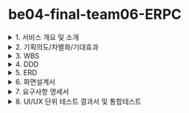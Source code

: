 # be04-final-team06-ERPC

<details>
  <summary>1. 서비스 개요 및 소개</summary>
  <!-- 내용 작성 -->
  [주제 선정 이유] 
저희 팀은 컴퓨터와 관련부품들을 영업하는 회사의 ERP 시스템을 주제로 선정하였습니다. 개발
자로서 컴퓨터를 가장 많이 접기도 하고, 관련 동향과 전망을 찾아본 결과, 펜데믹 동안 원격 근무
와 온라인 교육으로 인해 성장세를 보였던 시장이 잠시 정체된 후, AI와 게임 등 기술 발전에 따른 
고성능 컴퓨터 수요 증가로 다시 성장할 것으로 기대되고 있습니다. 이러한 이유들로 컴퓨터 및 
관련 부품들을 영업하는 회사의 EPR 시스템을 주제로 선정하게 되었습니다. 
  
</details>

<details>
  <summary>2. 기획의도/차별화/기대효과</summary>
  <!-- 내용 작성 -->
  
[기획의도] 
여러 영업관리 ERP들을 직접 사용해보며 영업관리 ERP가 필수적으로 갖추어야 할 기능들을 취
합하고, 느꼈던 단점들을 개선하고 보완해 저희 서비스를 만드는 걸 개발 방향을 결정했습니다.  

[차별점] 
저희 서비스만의 경쟁력, 즉 다른 ERP와의 가장 큰 차별점은 문서화 시간을 최소화 할 수 있다는 
점과 직관적인 화면 설계입니다. 
여러 ERP들을 사용해본 결과, 화면 구성이 어렵거나 복잡해 한 눈에 쉽게 들어오지 않는 경우들
이 많았고, 영업관리의 시작이 되는 영업기회를 관리하는 기능이 없는 ERP들이 있었습니다.  
또한 동일한 내용을 반복해서 작성해야 하는 영업관리 업무 특성상, 중복된 내용을 작성하는 시
간을 줄이면 더욱 효율적인 업무가 가능하다고 생각했습니다.

  <img width="580" alt="image" src="https://github.com/beyond-sw-camp/be04-final-team06-ERPC/assets/71023617/0af3a601-51fc-4c3d-984e-dcfd9de3eca4">
  
  ![image](https://github.com/beyond-sw-camp/be04-final-team06-ERPC/assets/71023617/1549363e-f9f0-4106-957d-f0da4fbc3238)

</details>

<details>
  <summary>3. WBS</summary>
  <!-- 내용 작성 -->
  <img width="1318" alt="image" src="https://github.com/beyond-sw-camp/be04-final-team06-ERPC/assets/71023617/6198a29e-19fc-46bb-9ab9-0ff00e0d232e">
</details>

<details>
  <summary>4. DDD</summary>
  <!-- 내용 작성 -->
  
  ![image](https://github.com/beyond-sw-camp/be04-final-team06-ERPC/assets/71023617/f635e785-cff2-421a-89de-3cf62c1af5e2)
  ![image](https://github.com/beyond-sw-camp/be04-final-team06-ERPC/assets/71023617/569bc660-9da4-46ea-9d7f-7cbd88b16b23)
  ![image](https://github.com/beyond-sw-camp/be04-final-team06-ERPC/assets/71023617/5cbefffd-22ad-4814-a164-04c0bb80986d)
  ![image](https://github.com/beyond-sw-camp/be04-final-team06-ERPC/assets/71023617/6b5fc6a7-a3c4-4b56-bf06-80c9a5fa2508)
  ![image](https://github.com/beyond-sw-camp/be04-final-team06-ERPC/assets/71023617/d79186b7-f7b5-41bc-8432-120d34d030bb)
  ![image](https://github.com/beyond-sw-camp/be04-final-team06-ERPC/assets/71023617/58016d4d-fe4e-406c-85da-e0818d30782c)
  ![image](https://github.com/beyond-sw-camp/be04-final-team06-ERPC/assets/71023617/696f35cc-bed8-472d-a7f4-63de40261b55)
  ![image](https://github.com/beyond-sw-camp/be04-final-team06-ERPC/assets/71023617/ed4e6298-df5a-4f16-bb8d-e531c9bba524)
  ![image](https://github.com/beyond-sw-camp/be04-final-team06-ERPC/assets/71023617/7d669ce4-151a-4cce-bb33-860577890a89)
  ![image](https://github.com/beyond-sw-camp/be04-final-team06-ERPC/assets/71023617/191eddd4-f750-4cbd-88c7-583da8a7ad26)
</details>

<details>
  <summary>5. ERD</summary>
  <!-- 내용 작성 -->

  ![image](https://github.com/beyond-sw-camp/be04-final-team06-ERPC/assets/71023617/607eddf2-36db-4798-9a6f-b642fbeddb87)
</details>

<details>
  <summary>6. 화면설계서</summary>
  <!-- 내용 작성 -->
<br>
<details>
<summary>6-1. 로그인 + 내 정보 </summary>
  
![와이어프레임 들](https://github.com/beyond-sw-camp/be04-final-team06-ERPC/assets/113569573/8e5cac5d-6a34-47c7-9bff-26e291c65459)

![와이어프레임 들 (2)](https://github.com/beyond-sw-camp/be04-final-team06-ERPC/assets/113569573/2e3ca30a-220c-4175-9ab0-4a8a0051d0ed)

![이미지 1](https://github.com/beyond-sw-camp/be04-final-team06-ERPC/assets/113569573/49031e60-8600-461e-b4a5-85928c2d9a48)

![이미지 2](https://github.com/beyond-sw-camp/be04-final-team06-ERPC/assets/113569573/88ddc0b6-9530-42e3-816b-5e3ed8be5142)


</details>

<br>
<details>
<summary>6-2.공지사항 관리 </summary>

![와이어프레임 들 (9)](https://github.com/beyond-sw-camp/be04-final-team06-ERPC/assets/113569573/b2c0b401-69d3-403e-8615-d0010514c174)

![와이어프레임 들 (10)](https://github.com/beyond-sw-camp/be04-final-team06-ERPC/assets/113569573/288c68d5-c4f7-403d-8a07-788a6cc2e47e)

![와이어프레임 들 (11)](https://github.com/beyond-sw-camp/be04-final-team06-ERPC/assets/113569573/8233a8a2-cc6d-4c7d-bf8d-61a06df4af0e)

![와이어프레임 들 (12)](https://github.com/beyond-sw-camp/be04-final-team06-ERPC/assets/113569573/67a251a6-9f79-4917-b0a7-9f42f5a52b81)

</details>


<br>
<details>
<summary>6-3. 영업기회 관리 </summary>

![와이어프레임 들 (5)](https://github.com/beyond-sw-camp/be04-final-team06-ERPC/assets/113569573/7b572ad5-875f-460a-98a6-9e3a45fc24d4)

![와이어프레임 들 (6)](https://github.com/beyond-sw-camp/be04-final-team06-ERPC/assets/113569573/903f13d9-d034-4bd3-82b6-ca748c0eefcd)

![와이어프레임 들 (7)](https://github.com/beyond-sw-camp/be04-final-team06-ERPC/assets/113569573/6ea9679e-e60c-4bf0-b3b4-6c05d6b2cab6)


![와이어프레임 들 (8)](https://github.com/beyond-sw-camp/be04-final-team06-ERPC/assets/113569573/bd849cd9-ddbd-43b3-8bff-aad12751d8c1)

</details>

<br>
<details>
<summary>6-4. 품목 관리 </summary>
  
![와이어프레임 들 (3)](https://github.com/beyond-sw-camp/be04-final-team06-ERPC/assets/113569573/4bc14d9c-421a-474e-a306-ff4f9b4aeaaa)

![와이어프레임 들 (4)](https://github.com/beyond-sw-camp/be04-final-team06-ERPC/assets/113569573/d4852f6f-b750-475a-940d-c5554756a176)

</details>


  
<br>
<details>
<summary>6-5. 거래처 관리</summary>
    
![그림2](https://github.com/beyond-sw-camp/be04-final-team06-ERPC/assets/153909291/3a778131-aebf-4ad7-8a71-bb8fc6b927a1)

![그림3](https://github.com/beyond-sw-camp/be04-final-team06-ERPC/assets/153909291/8d95911e-9844-4b3a-a222-7bf676951183)

![그림4](https://github.com/beyond-sw-camp/be04-final-team06-ERPC/assets/153909291/b5e40d7c-7a74-4a58-8e19-12f6f9f76ba8)

![그림5](https://github.com/beyond-sw-camp/be04-final-team06-ERPC/assets/153909291/c2ede112-945f-43d6-959d-78a51691cfb3)

</details>

<br>
<details>
<summary>6-6. 견적서 관리</summary>

![그림6](https://github.com/beyond-sw-camp/be04-final-team06-ERPC/assets/153909291/4f608452-4ece-4b24-90b2-8e8ec33f3ae7)

![그림7](https://github.com/beyond-sw-camp/be04-final-team06-ERPC/assets/153909291/1ed42fb2-c4a3-4986-9f75-38d5ac79556b)

![그림8](https://github.com/beyond-sw-camp/be04-final-team06-ERPC/assets/153909291/e57f9047-4b4f-4033-8b0c-35a494e0aa0e)

![그림9](https://github.com/beyond-sw-camp/be04-final-team06-ERPC/assets/153909291/d804846b-708b-473d-b7c0-2d6d3137518c)

</details>

<br>
<details>
<summary>6-7. 계약서 관리</summary>

![그림10](https://github.com/beyond-sw-camp/be04-final-team06-ERPC/assets/153909291/d85c2316-d4da-4bdb-b110-9cf034879045)

![그림11](https://github.com/beyond-sw-camp/be04-final-team06-ERPC/assets/153909291/3a41a8eb-17c0-4b25-9e56-0ee0403cd6f3)

![그림12](https://github.com/beyond-sw-camp/be04-final-team06-ERPC/assets/153909291/fb9f3353-0bf7-4004-988c-770a8d511243)

![그림13](https://github.com/beyond-sw-camp/be04-final-team06-ERPC/assets/153909291/e27c0f8e-64bf-4dfc-9687-0fa54134a2d8)

</details>

<br>
<details>
<summary>6-8. 수주 관리</summary>

![그림14](https://github.com/beyond-sw-camp/be04-final-team06-ERPC/assets/153909291/edf97edf-891f-4f30-ae0d-fb6aaf6a5955)

![그림15](https://github.com/beyond-sw-camp/be04-final-team06-ERPC/assets/153909291/c1fb9d81-20f6-4dec-a666-258b63840a2d)

![그림16](https://github.com/beyond-sw-camp/be04-final-team06-ERPC/assets/153909291/94e9dfcf-7081-4a6b-bf7f-8c4d0b7b1300)

![그림17](https://github.com/beyond-sw-camp/be04-final-team06-ERPC/assets/153909291/836bc2fb-8453-4422-b5ef-e8eaa0591919)

</details>

<br>
<details>
<summary>6-9. 전표 관리</summary>

![그림18](https://github.com/beyond-sw-camp/be04-final-team06-ERPC/assets/153909291/f804940d-7c3a-421e-889b-09a9afb802c7)

![그림19](https://github.com/beyond-sw-camp/be04-final-team06-ERPC/assets/153909291/63ddd0b7-926c-4a09-8b7e-f7ae60d682be)

</details>

<br>
<details>
<summary>6-10. 실적 관리</summary>

![그림20](https://github.com/beyond-sw-camp/be04-final-team06-ERPC/assets/153909291/be4d5fc1-9b96-4ad3-a549-2dfe6a35c690)

</details>

<br>
<details>
<summary>6-11. 결재 관리</summary>

![그림21](https://github.com/beyond-sw-camp/be04-final-team06-ERPC/assets/153909291/55d7c4c1-4c9e-4bfb-b854-851ecc8435be)

![그림22](https://github.com/beyond-sw-camp/be04-final-team06-ERPC/assets/153909291/4b1b3e87-6d77-4eea-801a-901884d52ff8)

![그림23](https://github.com/beyond-sw-camp/be04-final-team06-ERPC/assets/153909291/31c7d00a-cd97-4279-b54e-9691ae6532f1)

![그림24](https://github.com/beyond-sw-camp/be04-final-team06-ERPC/assets/153909291/0d2b0ec5-f2f1-41d1-b1ae-d7e807ca490d)

</details>

<br>
<details>
<summary>6-12. 관리자 페이지</summary>
  
![사진 3](https://github.com/beyond-sw-camp/be04-final-team06-ERPC/assets/113569573/1b1fe0eb-123a-4bf0-9047-19c2bb465742)

![사진 4](https://github.com/beyond-sw-camp/be04-final-team06-ERPC/assets/113569573/36fe7f26-33b8-4aff-9fd8-845cb503186e)

![사진 5](https://github.com/beyond-sw-camp/be04-final-team06-ERPC/assets/113569573/fea93cb4-2602-4cc4-a1f9-bf51a2152df5)

![권한](https://github.com/beyond-sw-camp/be04-final-team06-ERPC/assets/113569573/2da44c8e-caee-4ed0-96eb-71743dfadf84)

![권한 1](https://github.com/beyond-sw-camp/be04-final-team06-ERPC/assets/113569573/8c2f79eb-d30b-485b-9659-6225e58d55ec)

![권한 2](https://github.com/beyond-sw-camp/be04-final-team06-ERPC/assets/113569573/aa5603c5-349d-48ce-a06d-86de8b23cf75)

</details>
  
</details>

<details>
  <summary>7. 요구사항 명세서</summary>
  <!-- 내용 작성 -->

  <img width="1054" alt="image" src="https://github.com/beyond-sw-camp/be04-final-team06-ERPC/assets/71023617/d9402607-0b65-4610-96f8-8b715f0d2f43">

</details>

<details>
  <summary>8. UI/UX 단위 테스트 결과서 및  통합테스트</summary>
  <!-- 내용 작성 -->
<br>
<details>
<summary> 7-1. 로그인 </summary>
비밀번호 변경 후 로그인 및 로그아웃 

![영상1](https://github.com/beyond-sw-camp/be04-final-team06-ERPC/assets/113569573/f4088fda-dffe-4409-b138-3f5856dd187b)


</details>

<details>
  <summary>9. 백엔드 단위테스트 결과서</summary>
  <!-- 내용 작성 -->
  
  ![image](https://github.com/beyond-sw-camp/be04-final-team06-ERPC/assets/71023617/7edc557c-a78f-433c-9558-505de677ddb4)
  ![image](https://github.com/beyond-sw-camp/be04-final-team06-ERPC/assets/71023617/41ee6f28-2a4b-478d-bd3c-aa746233ff69)
  ![image](https://github.com/beyond-sw-camp/be04-final-team06-ERPC/assets/71023617/7f12605a-1104-4010-8c12-dfc14051bff8)
  ![image](https://github.com/beyond-sw-camp/be04-final-team06-ERPC/assets/71023617/af0764c3-d141-48cd-b6a6-06e1554aa2e8)
  ![image](https://github.com/beyond-sw-camp/be04-final-team06-ERPC/assets/71023617/5c956da7-5671-4259-b42b-13b59b764aed)
  ![image](https://github.com/beyond-sw-camp/be04-final-team06-ERPC/assets/71023617/44ff3f05-26ff-4eba-a37e-567c28a1b98e)
  ![image](https://github.com/beyond-sw-camp/be04-final-team06-ERPC/assets/71023617/3a9adb4c-8093-44ac-9d14-5216358e2724)
  ![image](https://github.com/beyond-sw-camp/be04-final-team06-ERPC/assets/71023617/474c28f4-e883-410a-b013-f6de6d446081)
  ![image](https://github.com/beyond-sw-camp/be04-final-team06-ERPC/assets/71023617/d0c9e419-5612-4fef-8997-3b0faefde153)
  ![image](https://github.com/beyond-sw-camp/be04-final-team06-ERPC/assets/71023617/4cf08a90-f671-4f60-a984-531aeb8b49b2)
  ![image](https://github.com/beyond-sw-camp/be04-final-team06-ERPC/assets/71023617/0dac4a1b-7b8e-4018-81aa-064399d1b957)
  ![image](https://github.com/beyond-sw-camp/be04-final-team06-ERPC/assets/71023617/e92818fe-998f-47c8-ae24-0ff4d148a3a5)
  ![image](https://github.com/beyond-sw-camp/be04-final-team06-ERPC/assets/71023617/20336cea-a827-45b4-b469-d69129f05a7b)
  ![image](https://github.com/beyond-sw-camp/be04-final-team06-ERPC/assets/71023617/fcad079c-87e6-4c7d-8ed9-26130f2b0279)
  ![image](https://github.com/beyond-sw-camp/be04-final-team06-ERPC/assets/71023617/5fda40bd-515d-4297-9a80-2406625bd436)
  ![image](https://github.com/beyond-sw-camp/be04-final-team06-ERPC/assets/71023617/ec4f905e-ec86-493f-891c-64580aead599)
  ![image](https://github.com/beyond-sw-camp/be04-final-team06-ERPC/assets/71023617/521be372-7217-4845-ae8e-bf0a6b4895d2)
  ![image](https://github.com/beyond-sw-camp/be04-final-team06-ERPC/assets/71023617/1f0baba0-c84b-4259-9763-5fd6ed575836)
  ![image](https://github.com/beyond-sw-camp/be04-final-team06-ERPC/assets/71023617/7e357c40-36a7-44c0-bded-07dd2a6dd554)
  ![image](https://github.com/beyond-sw-camp/be04-final-team06-ERPC/assets/71023617/dac3f716-91b6-415d-82e5-9e8d8463f929)
  ![image](https://github.com/beyond-sw-camp/be04-final-team06-ERPC/assets/71023617/1ae40ac9-f51f-4e01-b78b-0461b70855ce)


</details>

<details>
  <summary>10. Backend 사양서</summary>
  <!-- 내용 작성 -->

  <img width="978" alt="image" src="https://github.com/beyond-sw-camp/be04-final-team06-ERPC/assets/71023617/6237fed8-1b14-4624-a1ff-60dccdf80993">
</details>

<details>
  <summary>11. CI/CD 및 모니터링</summary>
  <!-- 내용 작성 -->

  <img width="1318" alt="image" src="https://github.com/beyond-sw-camp/be04-final-team06-ERPC/assets/71023617/469ff274-9418-4376-91cc-652a03f84668">
  
  ![image](https://github.com/beyond-sw-camp/be04-final-team06-ERPC/assets/71023617/30425298-ce1d-4eb9-bf07-133bdd4077b3)
  ![image](https://github.com/beyond-sw-camp/be04-final-team06-ERPC/assets/71023617/7d81dd77-76fd-427a-b3a9-7f42b18b6e39)
</details>

<details>
  <summary>12. PPT</summary>
  <!-- 내용 작성 -->

  <img width="741" alt="image" src="https://github.com/beyond-sw-camp/be04-final-team06-ERPC/assets/71023617/eb392181-bb0d-4a54-a4d3-1b8e3c40af3e">
  <img width="739" alt="image" src="https://github.com/beyond-sw-camp/be04-final-team06-ERPC/assets/71023617/cedd0790-3118-4a31-b233-238dbf2a4f7c">
  <img width="739" alt="image" src="https://github.com/beyond-sw-camp/be04-final-team06-ERPC/assets/71023617/ff27144c-ce27-4bc2-bfcd-22fae354232f">
  <img width="740" alt="image" src="https://github.com/beyond-sw-camp/be04-final-team06-ERPC/assets/71023617/b6b6ab03-760b-47a5-ba6b-b4b0b33f7c30">
  <img width="738" alt="image" src="https://github.com/beyond-sw-camp/be04-final-team06-ERPC/assets/71023617/07e4b2b9-ecc4-4cc3-bfeb-0226b11f0473">
  <img width="734" alt="image" src="https://github.com/beyond-sw-camp/be04-final-team06-ERPC/assets/71023617/78c7aa2c-2346-4ed4-b61f-c49403dea038">
  <img width="733" alt="image" src="https://github.com/beyond-sw-camp/be04-final-team06-ERPC/assets/71023617/0050e058-86bd-4425-b257-d424f096a002">
  <img width="737" alt="image" src="https://github.com/beyond-sw-camp/be04-final-team06-ERPC/assets/71023617/75aed171-1fac-412e-8357-957423cf95fc">
  <img width="736" alt="image" src="https://github.com/beyond-sw-camp/be04-final-team06-ERPC/assets/71023617/324c2e65-3c5e-42c2-abc7-ce7a4b7b9383">
  <img width="734" alt="image" src="https://github.com/beyond-sw-camp/be04-final-team06-ERPC/assets/71023617/fc69c18b-6012-477e-a18b-f4018b4be607">
  <img width="734" alt="image" src="https://github.com/beyond-sw-camp/be04-final-team06-ERPC/assets/71023617/f9606238-fb9a-4ecf-b4fc-1ee379467538">
  <img width="731" alt="image" src="https://github.com/beyond-sw-camp/be04-final-team06-ERPC/assets/71023617/9815bbd3-3be6-4524-aa87-d7dae9419666">
  <img width="734" alt="image" src="https://github.com/beyond-sw-camp/be04-final-team06-ERPC/assets/71023617/caafdc07-4c67-4004-99a6-c6b0226aa203">
  <img width="734" alt="image" src="https://github.com/beyond-sw-camp/be04-final-team06-ERPC/assets/71023617/be95e955-4c7f-49c0-a366-ba081303e474">
  <img width="731" alt="image" src="https://github.com/beyond-sw-camp/be04-final-team06-ERPC/assets/71023617/42bb6b2e-502d-42d4-99fb-c6e4487f34ea">
  <img width="733" alt="image" src="https://github.com/beyond-sw-camp/be04-final-team06-ERPC/assets/71023617/48813d96-dba8-4f0d-a2ba-4e639e99a22e">
  <img width="733" alt="image" src="https://github.com/beyond-sw-camp/be04-final-team06-ERPC/assets/71023617/62b56ccf-d485-46cd-8751-ee9b1bb7add4">
  <img width="733" alt="image" src="https://github.com/beyond-sw-camp/be04-final-team06-ERPC/assets/71023617/fec3b3ca-02af-4eda-b40b-eb9455343e94">
  <img width="734" alt="image" src="https://github.com/beyond-sw-camp/be04-final-team06-ERPC/assets/71023617/6eed9e2e-6898-4d0f-8f5d-450c86111585">
  <img width="733" alt="image" src="https://github.com/beyond-sw-camp/be04-final-team06-ERPC/assets/71023617/224b17b3-3273-4d5d-b140-5d889bd97432">
  <img width="732" alt="image" src="https://github.com/beyond-sw-camp/be04-final-team06-ERPC/assets/71023617/197e38ba-8b3b-4062-bd5a-b5dfac6f700d">
  <img width="732" alt="image" src="https://github.com/beyond-sw-camp/be04-final-team06-ERPC/assets/71023617/7462ab86-c5d1-454e-b761-8787b9b68129">
  <img width="734" alt="image" src="https://github.com/beyond-sw-camp/be04-final-team06-ERPC/assets/71023617/a82044f2-35e4-4816-b575-4ce110814b42">
  <img width="731" alt="image" src="https://github.com/beyond-sw-camp/be04-final-team06-ERPC/assets/71023617/c33820cd-8b69-47ba-ae1b-c50b7b8236fb">
  <img width="736" alt="image" src="https://github.com/beyond-sw-camp/be04-final-team06-ERPC/assets/71023617/39033f83-c7a9-4470-810e-7a5a84ee3363">
  <img width="731" alt="image" src="https://github.com/beyond-sw-camp/be04-final-team06-ERPC/assets/71023617/f7630568-d302-40af-a65f-01dd94fbed52">

</details>

<details>
  <summary>13. API 명세서</summary>
  <!-- 내용 작성 -->

  <img width="653" alt="image" src="https://github.com/beyond-sw-camp/be04-final-team06-ERPC/assets/71023617/772c46b3-9873-4905-8427-ed795a62fe61">
  <img width="653" alt="image" src="https://github.com/beyond-sw-camp/be04-final-team06-ERPC/assets/71023617/f6d8fc32-45fb-42b3-b971-c90719b6043d">
  <img width="635" alt="image" src="https://github.com/beyond-sw-camp/be04-final-team06-ERPC/assets/71023617/11006561-2fa3-4e85-8fa3-d984dca72cf5">
  <img width="641" alt="image" src="https://github.com/beyond-sw-camp/be04-final-team06-ERPC/assets/71023617/9f73eed5-6334-488c-9458-ebf856e3fab0">
  <img width="624" alt="image" src="https://github.com/beyond-sw-camp/be04-final-team06-ERPC/assets/71023617/5bea75bc-f9c5-4c1e-8739-3823c9ef0922">
  <img width="621" alt="image" src="https://github.com/beyond-sw-camp/be04-final-team06-ERPC/assets/71023617/3dc8eb85-b00d-441c-bbfc-f5d297252986">
  <img width="622" alt="image" src="https://github.com/beyond-sw-camp/be04-final-team06-ERPC/assets/71023617/7ee25378-e270-4e25-b22c-a1075d8aa1e0">
  <img width="622" alt="image" src="https://github.com/beyond-sw-camp/be04-final-team06-ERPC/assets/71023617/e994ba61-8746-4b23-9aae-51d32dc296e5">

</details>
